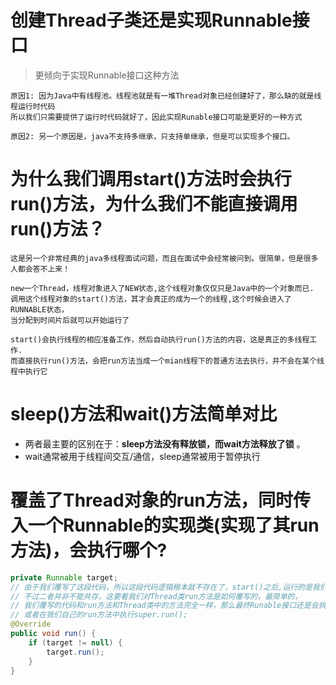 # 创建Thread子类还是实现Runnable接口

>更倾向于实现Runnable接口这种方法
    
    原因1: 因为Java中有线程池。线程池就是有一堆Thread对象已经创建好了，那么缺的就是线程运行时代码
    所以我们只需要提供了运行时代码就好了，因此实现Runable接口可能是更好的一种方式
    
    原因2: 另一个原因是，java不支持多继承，只支持单继承，但是可以实现多个接口。

# 为什么我们调用start()方法时会执行run()方法，为什么我们不能直接调用run()方法？

    这是另一个非常经典的java多线程面试问题，而且在面试中会经常被问到。很简单，但是很多人都会答不上来！

    new一个Thread，线程对象进入了NEW状态,这个线程对象仅仅只是Java中的一个对象而已.
    调用这个线程对象的start()方法，其才会真正的成为一个的线程,这个时候会进入了RUNNABLE状态，
    当分配到时间片后就可以开始运行了
     
    start()会执行线程的相应准备工作，然后自动执行run()方法的内容，这是真正的多线程工作.
    而直接执行run()方法，会把run方法当成一个mian线程下的普通方法去执行，并不会在某个线程中执行它

# sleep()方法和wait()方法简单对比

- 两者最主要的区别在于：**sleep方法没有释放锁，而wait方法释放了锁** 。 
- wait通常被用于线程间交互/通信，sleep通常被用于暂停执行

# 覆盖了Thread对象的run方法，同时传入一个Runnable的实现类(实现了其run方法)，会执行哪个?

```java
private Runnable target;
// 由于我们覆写了这段代码，所以这段代码逻辑根本就不存在了，start()之后,运行的是我们覆写的run方法的内容
// 不过二者并非不能共存，这要看我们对Thread类run方法是如何覆写的，最简单的，
// 我们覆写的代码和run方法和Thread类中的方法完全一样，那么最终Runable接口还是会执行。
// 或者在我们自己的run方法中执行super.run();
@Override
public void run() {
    if (target != null) {
        target.run();
    }
}
```

